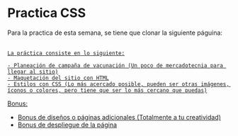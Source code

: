 # Practica CSS
Para la practica de esta semana, se tiene que clonar la siguiente páguina:<br><br>
<a href="https://raw.githubusercontent.com/Launch-X-Latam/MisionFrontEnd/main/03%20-%20CSS/practica/landingVacunaci%C3%B3n.png">

```
La práctica consiste en lo siguiente:

- Planeación de campaña de vacunación (Un poco de mercadotecnia para llegar al sitio)
- Maquetación del sitio con HTML
- Estilos con CSS (Lo más acercado posible, pueden ser otras imágenes, íconos o colores, pero tiene que ser lo más cercano que puedas)
```

Bonus:
- Bonus de diseños o páginas adicionales (Totalmente a tu creatividad)
- Bonus de despliegue de la página 
